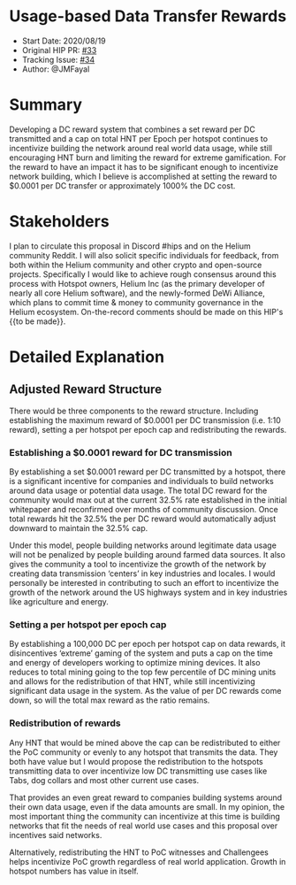 # Usage-based Data Transfer Rewards

- Start Date: 2020/08/19
- Original HIP PR: [#33](https://github.com/helium/HIP/pull/33)
- Tracking Issue: [#34](https://github.com/helium/HIP/issues/34)
- Author: @JMFayal


# Summary
[summary]: #summary
Developing a DC reward system that combines a set reward per DC transmitted and a cap on total HNT per Epoch per hotspot continues to incentivize building the network around real world data usage, while still encouraging HNT burn and limiting the reward for extreme gamification. For the reward to have an impact it has to be significant enough to incentivize network building, which I believe is accomplished at setting the reward to $0.0001 per DC transfer or approximately 1000% the DC cost. 

# Stakeholders
[stakeholders]: #stakeholders

I plan to circulate this proposal in Discord #hips and on the Helium community Reddit. I will also solicit specific individuals for feedback, from both within the Helium community and other crypto and open-source projects.
Specifically I would like to achieve rough consensus around this process with Hotspot owners, Helium Inc (as the primary developer of nearly all core Helium software), and the newly-formed DeWi Alliance, which plans to commit time & money to community governance in the Helium ecosystem.
On-the-record comments should be made on this HIP's {{to be made}}. 


# Detailed Explanation
[detailed-explanation]: #detailed-explanation

## Adjusted Reward Structure
There would be three components to the reward structure. Including establishing the maximum reward of $0.0001 per DC transmission (i.e. 1:10 reward), setting a per hotspot per epoch cap and redistributing the rewards.


### Establishing a $0.0001 reward for DC transmission

By establishing a set $0.0001 reward per DC transmitted by a hotspot, there is a significant incentive for companies and individuals to build networks around data usage or potential data usage. The total DC reward for the community would max out at the current 32.5% rate established in the initial whitepaper and reconfirmed over months of community discussion. Once total rewards hit the 32.5% the per DC reward would automatically adjust downward to maintain the 32.5% cap.

Under this model, people building networks around legitimate data usage will not be penalized by people building around farmed data sources. It also gives the community a tool to incentivize the growth of the network by creating data transmission ‘centers’ in key industries and locales. I would personally be interested in contributing to such an effort to incentivize the growth of the network around the US highways system and in key industries like agriculture and energy. 

### Setting a per hotspot per epoch cap

By establishing a 100,000 DC per epoch per hotspot cap on data rewards, it disincentives ‘extreme’ gaming of the system and puts a cap on the time and energy of developers working to optimize mining devices. It also reduces to total mining going to the top few percentile of DC mining units and allows for the redistribution of that HNT, while still incentivizing significant data usage in the system. As the value of per DC rewards come down, so will the total max reward as the ratio remains. 

### Redistribution of rewards

Any HNT that would be mined above the cap can be redistributed to either the PoC community or evenly to any hotspot that transmits the data. They both have value but I would propose the redistribution to the hotspots transmitting data to over incentivize low DC transmitting use cases like Tabs, dog collars and most other current use cases. 

That provides an even great reward to companies building systems around their own data usage, even if the data amounts are small. In my opinion, the most important thing the community can incentivize at this time is building networks that fit the needs of real world use cases and this proposal over incentives said networks. 

Alternatively, redistributing the HNT to PoC witnesses and Challengees helps incentivize PoC growth regardless of real world application. Growth in hotspot numbers has value in itself. 

